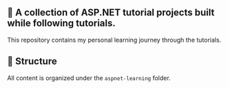 ## :blue_book: A collection of ASP.NET tutorial projects built while following tutorials. 

This repository contains my personal learning journey through the tutorials. 

## :file_folder: Structure

All content is organized under the `aspnet-learning` folder.